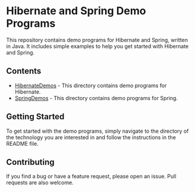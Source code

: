 # Hibernate and Spring Demo Programs

This repository contains demo programs for Hibernate and Spring, written in Java. It includes simple examples to help you get started with Hibernate and Spring.

## Contents

* [HibernateDemos](./HibernateDemos/README.md) - This directory contains demo programs for Hibernate.
* [SpringDemos](./SpringDemos/README.md) - This directory contains demo programs for Spring.

## Getting Started

To get started with the demo programs, simply navigate to the directory of the technology you are interested in and follow the instructions in the README file.

## Contributing

If you find a bug or have a feature request, please open an issue. Pull requests are also welcome.
